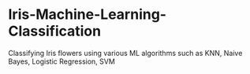 # Iris-Machine-Learning-Classification
Classifying Iris flowers using various ML algorithms such as KNN, Naive Bayes, Logistic Regression, SVM
